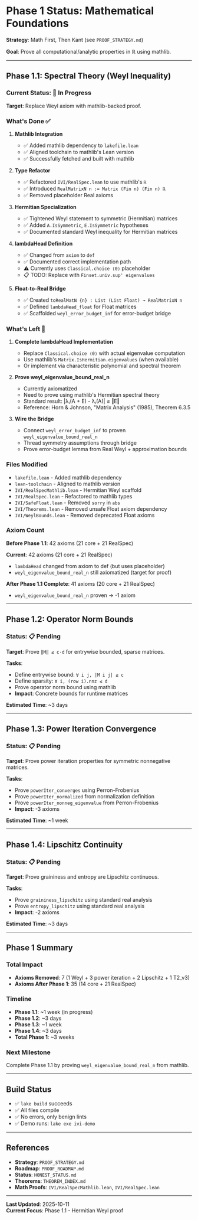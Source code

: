 # Phase 1 Status: Mathematical Foundations

**Strategy**: Math First, Then Kant (see `PROOF_STRATEGY.md`)

**Goal**: Prove all computational/analytic properties in ℝ using mathlib.

---

## Phase 1.1: Spectral Theory (Weyl Inequality)

### Current Status: 🚧 In Progress

**Target**: Replace Weyl axiom with mathlib-backed proof.

### What's Done ✅

1. **Mathlib Integration**
   - ✅ Added mathlib dependency to `lakefile.lean`
   - ✅ Aligned toolchain to mathlib's Lean version
   - ✅ Successfully fetched and built with mathlib

2. **Type Refactor**
   - ✅ Refactored `IVI/RealSpec.lean` to use mathlib's `ℝ`
   - ✅ Introduced `RealMatrixN n := Matrix (Fin n) (Fin n) ℝ`
   - ✅ Removed placeholder Real axioms

3. **Hermitian Specialization**
   - ✅ Tightened Weyl statement to symmetric (Hermitian) matrices
   - ✅ Added `A.IsSymmetric`, `E.IsSymmetric` hypotheses
   - ✅ Documented standard Weyl inequality for Hermitian matrices

4. **lambdaHead Definition**
   - ✅ Changed from `axiom` to `def`
   - ✅ Documented correct implementation path
   - ⚠️ Currently uses `Classical.choice ⟨0⟩` placeholder
   - 📋 TODO: Replace with `Finset.univ.sup' eigenvalues`

5. **Float-to-Real Bridge**
   - ✅ Created `toRealMatN {n} : List (List Float) → RealMatrixN n`
   - ✅ Defined `lambdaHead_float` for Float matrices
   - ✅ Scaffolded `weyl_error_budget_inf` for error-budget bridge

### What's Left 🚧

1. **Complete lambdaHead Implementation**
   - Replace `Classical.choice ⟨0⟩` with actual eigenvalue computation
   - Use mathlib's `Matrix.IsHermitian.eigenvalues` (when available)
   - Or implement via characteristic polynomial and spectral theorem

2. **Prove weyl_eigenvalue_bound_real_n**
   - Currently axiomatized
   - Need to prove using mathlib's Hermitian spectral theory
   - Standard result: |λᵢ(A + E) - λᵢ(A)| ≤ ‖E‖
   - Reference: Horn & Johnson, "Matrix Analysis" (1985), Theorem 6.3.5

3. **Wire the Bridge**
   - Connect `weyl_error_budget_inf` to proven `weyl_eigenvalue_bound_real_n`
   - Thread symmetry assumptions through bridge
   - Prove error-budget lemma from Real Weyl + approximation bounds

### Files Modified

- `lakefile.lean` - Added mathlib dependency
- `lean-toolchain` - Aligned to mathlib version
- `IVI/RealSpecMathlib.lean` - Hermitian Weyl scaffold
- `IVI/RealSpec.lean` - Refactored to mathlib types
- `IVI/SafeFloat.lean` - Removed `sorry` in `abs`
- `IVI/Theorems.lean` - Removed unsafe Float axiom dependency
- `IVI/WeylBounds.lean` - Removed deprecated Float axioms

### Axiom Count

**Before Phase 1.1**: 42 axioms (21 core + 21 RealSpec)

**Current**: 42 axioms (21 core + 21 RealSpec)
- `lambdaHead` changed from axiom to def (but uses placeholder)
- `weyl_eigenvalue_bound_real_n` still axiomatized (target for proof)

**After Phase 1.1 Complete**: 41 axioms (20 core + 21 RealSpec)
- `weyl_eigenvalue_bound_real_n` proven → -1 axiom

---

## Phase 1.2: Operator Norm Bounds

### Status: 📋 Pending

**Target**: Prove `‖M‖ ≤ c·d` for entrywise bounded, sparse matrices.

**Tasks**:
- Define entrywise bound: `∀ i j, |M i j| ≤ c`
- Define sparsity: `∀ i, (row i).nnz ≤ d`
- Prove operator norm bound using mathlib
- **Impact**: Concrete bounds for runtime matrices

**Estimated Time**: ~3 days

---

## Phase 1.3: Power Iteration Convergence

### Status: 📋 Pending

**Target**: Prove power iteration properties for symmetric nonnegative matrices.

**Tasks**:
- Prove `powerIter_converges` using Perron-Frobenius
- Prove `powerIter_normalized` from normalization definition
- Prove `powerIter_nonneg_eigenvalue` from Perron-Frobenius
- **Impact**: -3 axioms

**Estimated Time**: ~1 week

---

## Phase 1.4: Lipschitz Continuity

### Status: 📋 Pending

**Target**: Prove graininess and entropy are Lipschitz continuous.

**Tasks**:
- Prove `graininess_lipschitz` using standard real analysis
- Prove `entropy_lipschitz` using standard real analysis
- **Impact**: -2 axioms

**Estimated Time**: ~3 days

---

## Phase 1 Summary

### Total Impact
- **Axioms Removed**: 7 (1 Weyl + 3 power iteration + 2 Lipschitz + 1 T2_v3)
- **Axioms After Phase 1**: 35 (14 core + 21 RealSpec)

### Timeline
- **Phase 1.1**: ~1 week (in progress)
- **Phase 1.2**: ~3 days
- **Phase 1.3**: ~1 week
- **Phase 1.4**: ~3 days
- **Total Phase 1**: ~3 weeks

### Next Milestone
Complete Phase 1.1 by proving `weyl_eigenvalue_bound_real_n` from mathlib.

---

## Build Status

- ✅ `lake build` succeeds
- ✅ All files compile
- ✅ No errors, only benign lints
- ✅ Demo runs: `lake exe ivi-demo`

---

## References

- **Strategy**: `PROOF_STRATEGY.md`
- **Roadmap**: `PROOF_ROADMAP.md`
- **Status**: `HONEST_STATUS.md`
- **Theorems**: `THEOREM_INDEX.md`
- **Math Proofs**: `IVI/RealSpecMathlib.lean`, `IVI/RealSpec.lean`

---

**Last Updated**: 2025-10-11  
**Current Focus**: Phase 1.1 - Hermitian Weyl proof
